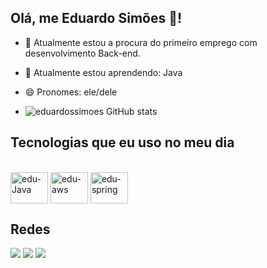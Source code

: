 

## Olá, me Eduardo Simões 👋!

- 🔭 Atualmente estou a procura do primeiro emprego com desenvolvimento Back-end.
- 🌱 Atualmente estou aprendendo: Java
- 😄 Pronomes: ele/dele

- ![eduardossimoes GitHub stats](https://github-readme-stats.vercel.app/api?username=eduardossimoes&show_icons=true&theme=radical)

## Tecnologias que eu uso no meu dia

<div style="display: inline_block"><br>
  <img align="center" alt="edu-Java" height="50" width="60" 
  <img src="https://cdn.jsdelivr.net/gh/devicons/devicon@latest/icons/java/java-original.svg"/>
  <img align="center" alt="edu-aws" height="50" width="60" 
  <img src="https://cdn.jsdelivr.net/gh/devicons/devicon@latest/icons/amazonwebservices/amazonwebservices-original-wordmark.svg"/>
  <img align="center" alt="edu-spring" height="50" width="60" 
  <img src="https://cdn.jsdelivr.net/gh/devicons/devicon@latest/icons/spring/spring-original-wordmark.svg"/>
  
</div>
  
  ## Redes
 
<div> 
<a href="https://www.twitch.tv/z1knns" target="_blank"><img src="https://img.shields.io/badge/Twitch-9146FF?style=for-the-badge&logo=twitch&logoColor=white" target="_blank"></a>
<a href = "mailto:eduardossimoes.dev@gmail.com"><img loading="lazy" src="https://img.shields.io/badge/Gmail-D14836?style=for-the-badge&logo=gmail&logoColor=white" target="_blank"></a>
<a href="https://www.linkedin.com/in/eduardo-simões-2881bb289/" target="_blank"><img loading="lazy" src="https://img.shields.io/badge/-LinkedIn-%230077B5?style=for-the-badge&logo=linkedin&logoColor=white" target="_blank"></a>   
  
</div>


